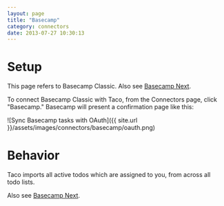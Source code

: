```yaml
---
layout: page
title: "Basecamp"
category: connectors
date: 2013-07-27 10:30:13
---
```


# Setup

This page refers to Basecamp Classic. Also see [Basecamp Next](basecamp-next.html).

To connect Basecamp Classic with Taco, from the Connectors page, click
"Basecamp." Basecamp will present a confirmation page like this:

![Sync Basecamp tasks with OAuth]({{ site.url }}/assets/images/connectors/basecamp/oauth.png)


# Behavior

Taco imports all active todos which are assigned to you, from across all
todo lists.

Also see [Basecamp Next](basecamp-next.html).
